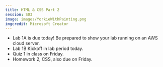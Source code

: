 ```yaml
---
title: HTML & CSS Part 2
session: S03
image: images/YorkieWithPainting.png
imgcredit: Microsoft Creator
---
```

* Lab 1A is due today! Be prepared to show your lab running on an AWS cloud server.
* Lab 1B Kickoff in lab period today.
* Quiz 1 in class on Friday.
* Homework 2, CSS, also due on Friday.

